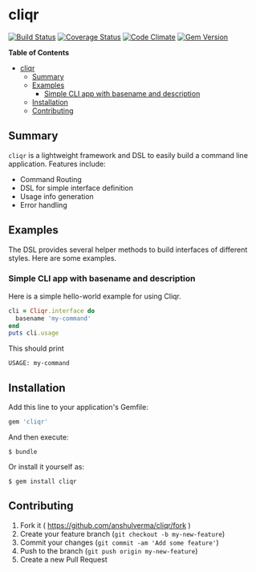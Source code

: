 # cliqr

[![Build Status](https://travis-ci.org/anshulverma/cliqr.svg?branch=master)](https://travis-ci.org/anshulverma/cliqr)
[![Coverage Status](https://coveralls.io/repos/anshulverma/cliqr/badge.svg?branch=master)](https://coveralls.io/r/anshulverma/cliqr?branch=master)
[![Code Climate](https://codeclimate.com/github/anshulverma/cliqr/badges/gpa.svg)](https://codeclimate.com/github/anshulverma/cliqr)
[![Gem Version](https://badge.fury.io/rb/cliqr.svg)](http://badge.fury.io/rb/cliqr)

<!-- markdown-toc start - Don't edit this section. Run M-x markdown-toc/generate-toc again -->
**Table of Contents**

- [cliqr](#cliqr)
    - [Summary](#summary)
    - [Examples](#examples)
        - [Simple CLI app with basename and description](#simple-cli-app-with-basename-and-description)
    - [Installation](#installation)
    - [Contributing](#contributing)

<!-- markdown-toc end -->


## Summary

`cliqr` is a lightweight framework and DSL to easily build a command
line application. Features include:

- Command Routing
- DSL for simple interface definition
- Usage info generation
- Error handling

## Examples

The DSL provides several helper methods to build interfaces of different
styles. Here are some examples.

### Simple CLI app with basename and description

Here is a simple hello-world example for using Cliqr.

``` ruby
cli = Cliqr.interface do
  basename 'my-command'
end
puts cli.usage
```

This should print

```
USAGE: my-command
```

## Installation

Add this line to your application's Gemfile:

```ruby
gem 'cliqr'
```

And then execute:

    $ bundle

Or install it yourself as:

    $ gem install cliqr

## Contributing

1. Fork it ( https://github.com/anshulverma/cliqr/fork )
2. Create your feature branch (`git checkout -b my-new-feature`)
3. Commit your changes (`git commit -am 'Add some feature'`)
4. Push to the branch (`git push origin my-new-feature`)
5. Create a new Pull Request
